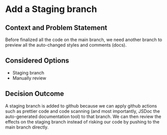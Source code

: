 # Add a Staging branch

## Context and Problem Statement

Before finalized all the code on the main branch, we need another branch to preview all the auto-changed styles and comments (docs).

## Considered Options

- Staging branch
- Manually review

## Decision Outcome

A staging branch is added to github because we can apply github actions such as prettier code and code scanning (and most importantly, JSDoc the auto-generated documentation tool) to that branch. We can then review the effects on the staging branch instead of risking our code by pushing to the main branch directly.
